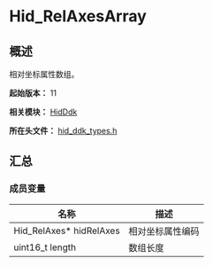# Hid_RelAxesArray

## 概述

相对坐标属性数组。

**起始版本：** 11

**相关模块：** [HidDdk](capi-hidddk.md)

**所在头文件：** [hid_ddk_types.h](capi-hid-ddk-types-h.md)

## 汇总

### 成员变量

| 名称 | 描述 |
| -- | -- |
| Hid_RelAxes* hidRelAxes | 相对坐标属性编码 |
| uint16_t length | 数组长度 |


